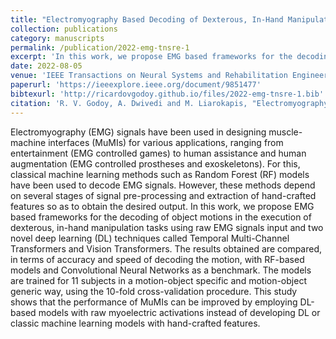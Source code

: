 ```yaml
---
title: "Electromyography Based Decoding of Dexterous, In-Hand Manipulation Motions With Temporal Multichannel Vision Transformers"
collection: publications
category: manuscripts
permalink: /publication/2022-emg-tnsre-1
excerpt: 'In this work, we propose EMG based frameworks for the decoding of object motions in the execution of dexterous, in-hand manipulation tasks using raw EMG signals input and two novel deep learning (DL) techniques called Temporal Multi-Channel Transformers and Vision Transformers.'
date: 2022-08-05
venue: 'IEEE Transactions on Neural Systems and Rehabilitation Engineering'
paperurl: 'https://ieeexplore.ieee.org/document/9851477'
bibtexurl: 'http://ricardovgodoy.github.io/files/2022-emg-tnsre-1.bib'
citation: 'R. V. Godoy, A. Dwivedi and M. Liarokapis, "Electromyography Based Decoding of Dexterous, In-Hand Manipulation Motions With Temporal Multichannel Vision Transformers," in IEEE Transactions on Neural Systems and Rehabilitation Engineering, vol. 30, pp. 2207-2216, 2022, doi: 10.1109/TNSRE.2022.3196622.'
---
```

Electromyography (EMG) signals have been used in designing muscle-machine interfaces (MuMIs) for various applications, ranging from entertainment (EMG controlled games) to human assistance and human augmentation (EMG controlled prostheses and exoskeletons). For this, classical machine learning methods such as Random Forest (RF) models have been used to decode EMG signals. However, these methods depend on several stages of signal pre-processing and extraction of hand-crafted features so as to obtain the desired output. In this work, we propose EMG based frameworks for the decoding of object motions in the execution of dexterous, in-hand manipulation tasks using raw EMG signals input and two novel deep learning (DL) techniques called Temporal Multi-Channel Transformers and Vision Transformers. The results obtained are compared, in terms of accuracy and speed of decoding the motion, with RF-based models and Convolutional Neural Networks as a benchmark. The models are trained for 11 subjects in a motion-object specific and motion-object generic way, using the 10-fold cross-validation procedure. This study shows that the performance of MuMIs can be improved by employing DL-based models with raw myoelectric activations instead of developing DL or classic machine learning models with hand-crafted features.
